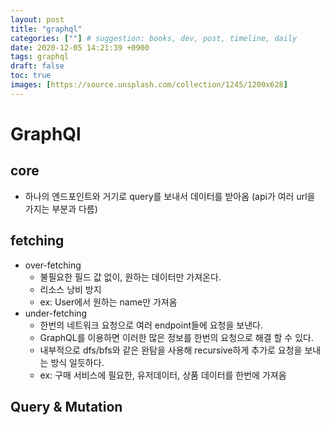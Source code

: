 ```yaml
---
layout: post
title: "graphql"
categories: [""] # suggestion: books, dev, post, timeline, daily
date: 2020-12-05 14:21:39 +0900
tags: graphql
draft: false
toc: true
images: [https://source.unsplash.com/collection/1245/1200x628]
---
```



# GraphQl

## core
- 하나의 엔드포인트와 거기로 query를 보내서 데이터를 받아옴 (api가 여러 url을 가지는 부분과 다름)

## fetching
- over-fetching
  - 불필요한 필드 값 없이, 원하는 데이터만 가져온다.
  - 리소스 낭비 방지
  - ex: User에서 원하는 name만 가져옴
- under-fetching
  - 한번의 네트워크 요청으로 여러 endpoint들에 요청을 보낸다.
  - GraphQL를 이용하면 이러한 많은 정보를 한번의 요청으로 해결 할 수 있다.
  - 내부적으로 dfs/bfs와 같은 완탐을 사용해 recursive하게 추가로 요청을 보내는 방식 일듯하다.
  - ex: 구매 서비스에 필요한, 유저데이터, 상품 데이터를 한번에 가져옴

## Query & Mutation
